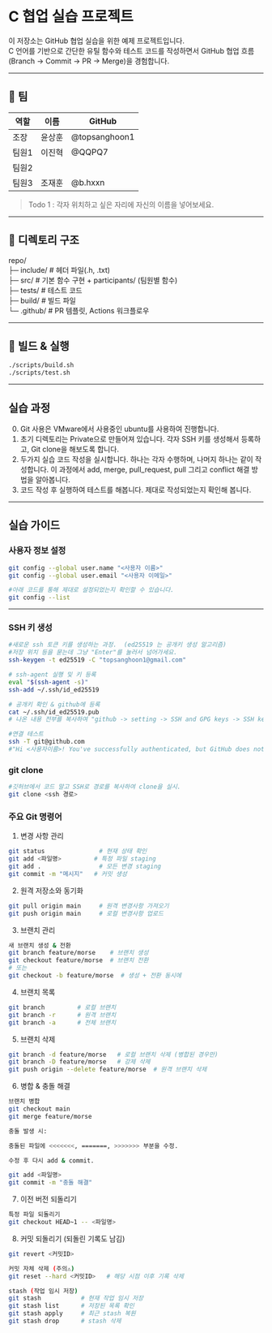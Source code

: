# C 협업 실습 프로젝트

이 저장소는 GitHub 협업 실습을 위한 예제 프로젝트입니다.  
C 언어를 기반으로 간단한 유틸 함수와 테스트 코드를 작성하면서 GitHub 협업 흐름(Branch → Commit → PR → Merge)을 경험합니다.

---

## 👥 팀
| 역할 | 이름 | GitHub |
|------|------|--------|
| 조장 | 윤상훈 | @topsanghoon1 |
| 팀원1 | 이진혁 | @QQPQ7 |
| 팀원2 |  |  |
| 팀원3 | 조재훈 | @b.hxxn |
> Todo 1 : 각자 위치하고 싶은 자리에 자신의 이름을 넣어보세요.

---

## 📂 디렉토리 구조
repo/   
├─ include/ # 헤더 파일(.h, .txt)   
├─ src/ # 기본 함수 구현 + participants/ (팀원별 함수)   
├─ tests/ # 테스트 코드   
├─ build/ # 빌드 파일   
└─ .github/ # PR 템플릿, Actions 워크플로우   

---

## 🚀 빌드 & 실행
```bash
./scripts/build.sh
./scripts/test.sh
```

---

## 실습 과정

0. Git 사용은 VMware에서 사용중인 ubuntu를 사용하여 진행합니다.
1. 초기 디렉토리는 Private으로 만들어져 있습니다. 각자 SSH 키를 생성해서 등록하고, Git clone을 해보도록 합니다.
2. 두가지 실습 코드 작성을 실시합니다. 하나는 각자 수행하며, 나머지 하나는 같이 작성합니다. 이 과정에서 add, merge, pull_request, pull 그리고 conflict 해결 방법을 알아봅니다.
3. 코드 작성 후 실행하여 테스트를 해봅니다. 제대로 작성되었는지 확인해 봅니다.

---

## 실습 가이드

### 사용자 정보 설정

``` bash
git config --global user.name "<사용자 이름>"
git config --global user.email "<사용자 이메일>"

#아래 코드를 통해 제대로 설정되었는지 확인할 수 있습니다.
git config --list
```

---

### SSH 키 생성

``` bash
#새로운 ssh 토큰 키를 생성하는 과정.  (ed25519 는 공개키 생성 알고리즘)
#저장 위치 등을 묻는데 그냥 "Enter"를 눌러서 넘어가세요.
ssh-keygen -t ed25519 -C "topsanghoon1@gmail.com"

# ssh-agent 실행 및 키 등록
eval "$(ssh-agent -s)"
ssh-add ~/.ssh/id_ed25519

# 공개키 확인 & github에 등록
cat ~/.ssh/id_ed25519.pub
# 나온 내용 전부를 복사하여 "github -> setting -> SSH and GPG keys -> SSH keys에 추가" 에 넣어 저장합니다.

#연결 테스트
ssh -T git@github.com
#"Hi <사용자이름>! You've successfully authenticated, but GitHub does not provide shell access." 가 나오면 성공

```

### git clone

``` bash
#깃허브에서 코드 말고 SSH로 경로를 복사하여 clone을 실시.
git clone <ssh 경로>
```

### 주요 Git 명령어

1. 변경 사항 관리
```bash
git status               # 현재 상태 확인
git add <파일명>         # 특정 파일 staging
git add .                # 모든 변경 staging
git commit -m "메시지"   # 커밋 생성
```

2. 원격 저장소와 동기화
```bash
git pull origin main     # 원격 변경사항 가져오기
git push origin main     # 로컬 변경사항 업로드
```

3. 브랜치 관리
```bash
새 브랜치 생성 & 전환
git branch feature/morse    # 브랜치 생성
git checkout feature/morse  # 브랜치 전환
# 또는
git checkout -b feature/morse  # 생성 + 전환 동시에
```

4. 브랜치 목록
```bash
git branch         # 로컬 브랜치
git branch -r      # 원격 브랜치
git branch -a      # 전체 브랜치
```

5. 브랜치 삭제
```bash
git branch -d feature/morse   # 로컬 브랜치 삭제 (병합된 경우만)
git branch -D feature/morse   # 강제 삭제
git push origin --delete feature/morse  # 원격 브랜치 삭제
```

6. 병합 & 충돌 해결
```bash
브랜치 병합
git checkout main
git merge feature/morse

충돌 발생 시:

충돌된 파일에 <<<<<<<, =======, >>>>>>> 부분을 수정.

수정 후 다시 add & commit.

git add <파일명>
git commit -m "충돌 해결"
```

7. 이전 버전 되돌리기
```bash
특정 파일 되돌리기
git checkout HEAD~1 -- <파일명>
```

8. 커밋 되돌리기 (되돌린 기록도 남김)
```bash
git revert <커밋ID>

커밋 자체 삭제 (주의⚠)
git reset --hard <커밋ID>   # 해당 시점 이후 기록 삭제

stash (작업 임시 저장)
git stash           # 현재 작업 임시 저장
git stash list      # 저장된 목록 확인
git stash apply     # 최근 stash 복원
git stash drop      # stash 삭제
```
